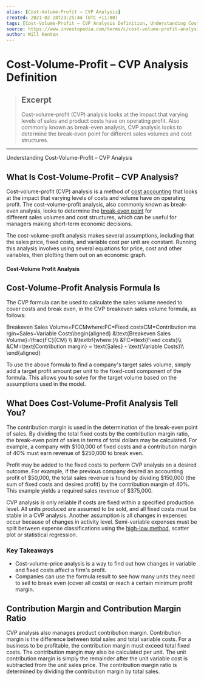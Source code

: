 ```yaml
---
alias: [Cost-Volume-Profit – CVP Analysis]
created: 2021-02-28T23:25:44 (UTC +11:00)
tags: [Cost-Volume-Profit – CVP Analysis Definition, Understanding Cost-Volume-Profit – CVP Analysis]
source: https://www.investopedia.com/terms/c/cost-volume-profit-analysis.asp
author: Will Kenton
---
```


# Cost-Volume-Profit – CVP Analysis Definition

> ## Excerpt
> Cost-volume-profit (CVP) analysis looks at the impact that varying levels of sales and product costs have on operating profit. Also commonly known as break-even analysis, CVP analysis looks to determine the break-even point for different sales volumes and cost structures.

---

Understanding Cost-Volume-Profit – CVP Analysis
## What Is Cost-Volume-Profit – CVP Analysis?

Cost-volume-profit (CVP) analysis is a method of [cost accounting](https://www.investopedia.com/terms/c/cost-accounting.asp) that looks at the impact that varying levels of costs and volume have on operating profit. The cost-volume-profit analysis, also commonly known as break-even analysis, looks to determine the [break-even point](https://www.investopedia.com/terms/b/breakevenpoint.asp) for different sales volumes and cost structures, which can be useful for managers making short-term economic decisions.

The cost-volume-profit analysis makes several assumptions, including that the sales price, fixed costs, and variable cost per unit are constant. Running this analysis involves using several equations for price, cost and other variables, then plotting them out on an economic graph.

#### Cost-Volume Profit Analysis

## Cost-Volume-Profit Analysis Formula Is

The CVP formula can be used to calculate the sales volume needed to cover costs and break even, in the CVP breakeven sales volume formula, as follows:

Breakeven Sales Volume\=FCCMwhere:FC\=Fixed costsCM\=Contribution margin\=Sales−Variable Costs\\begin{aligned} &\\text{Breakeven Sales Volume}=\\frac{FC}{CM} \\\\ &\\textbf{where:}\\\\ &FC=\\text{Fixed costs}\\\\ &CM=\\text{Contribution margin} = \\text{Sales} - \\text{Variable Costs}\\\\ \\end{aligned}

To use the above formula to find a company's target sales volume, simply add a target profit amount per unit to the fixed-cost component of the formula. This allows you to solve for the target volume based on the assumptions used in the model.

## What Does Cost-Volume-Profit Analysis Tell You?

The contribution margin is used in the determination of the break-even point of sales. By dividing the total fixed costs by the contribution margin ratio, the break-even point of sales in terms of total dollars may be calculated. For example, a company with $100,000 of fixed costs and a contribution margin of 40% must earn revenue of $250,000 to break even.

Profit may be added to the fixed costs to perform CVP analysis on a desired outcome. For example, if the previous company desired an accounting profit of $50,000, the total sales revenue is found by dividing $150,000 (the sum of fixed costs and desired profit) by the contribution margin of 40%. This example yields a required sales revenue of $375,000.

CVP analysis is only reliable if costs are fixed within a specified production level. All units produced are assumed to be sold, and all fixed costs must be stable in a CVP analysis. Another assumption is all changes in expenses occur because of changes in activity level. Semi-variable expenses must be split between expense classifications using the [high-low method](https://www.investopedia.com/terms/h/high-low-method.asp), scatter plot or statistical regression.

### Key Takeaways

-   Cost-volume-price analysis is a way to find out how changes in variable and fixed costs affect a firm's profit.
-   Companies can use the formula result to see how many units they need to sell to break even (cover all costs) or reach a certain minimum profit margin.

## Contribution Margin and Contribution Margin Ratio

CVP analysis also manages product contribution margin. Contribution margin is the difference between total sales and total variable costs. For a business to be profitable, the contribution margin must exceed total fixed costs. The contribution margin may also be calculated per unit. The unit contribution margin is simply the remainder after the unit variable cost is subtracted from the unit sales price. The contribution margin ratio is determined by dividing the contribution margin by total sales.
